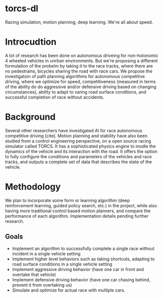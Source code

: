 # torcs-dl

Racing simulation, motion planning, deep learning. We're all about speed.


# Introcudtion

A lot of research has been done on autonomous driveing for non-holonomic 4 wheeled vehicles in unrban environments. But we're proposing a different formulation of the probelm by taking it to the race tracks, where there are no pedestrains, bicycles sharing the road with race cars. We propose the investigatoin of path planning algorithms for autonomous competitive driving, where we optimize for speed, competitiveness (measured in terms of the ability do do aggressive and/or defensive driving based on changing circumstances), ability to adapt to varing road surface conditions, and successful completion of race without accidents.

# Background

Several other researchers have investigated AI for race autonomous competitive driving [cite]. Motion planning and stability have also been studied from a control engineering perspective, on a open source racing simulator called TORCS. It has a sophisticated physics engine to modle the dynamics of the vehicle and its interaction with the road. It offers the option to fully configure the conditions and parameters of the vehicles and race tracks, and outputs a complete set of data that describes the  state of the vehicle.

# Methodology

We plan to incorporate some form or learning algorithm (deep reinforcement learning, guided policy search, etc.) in the project, while also having more traditional control based motion planners, and compare the performance of each algorithm. Implementation details pending further research.

## Goals
* Implement an algorithm to successfully complete a single race without incident in a single vehicle setting
* Implement higher level behaviors such as taking shortcuts, adapting to road surface conditions in a single vehicle setting
* Implement aggressive driving behavior (have one car in front and overtake that vehicle)
* Implement defensive driving behavior (have one car chasing behind, prevent it from overtaking us)
* Simulate and optimize for actual race with multiple cars.
